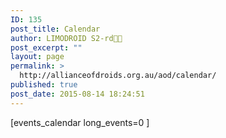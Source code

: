 ```yaml
---
ID: 135
post_title: Calendar
author: LIMODROID S2-rd🔭🔬
post_excerpt: ""
layout: page
permalink: >
  http://allianceofdroids.org.au/aod/calendar/
published: true
post_date: 2015-08-14 18:24:51
---
```

[events_calendar long_events=0 ]